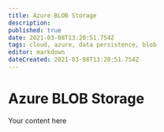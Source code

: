 ```yaml
---
title: Azure BLOB Storage
description: 
published: true
date: 2021-03-08T13:20:51.754Z
tags: cloud, azure, data persistence, blob
editor: markdown
dateCreated: 2021-03-08T13:20:51.754Z
---
```


# Azure BLOB Storage
Your content here